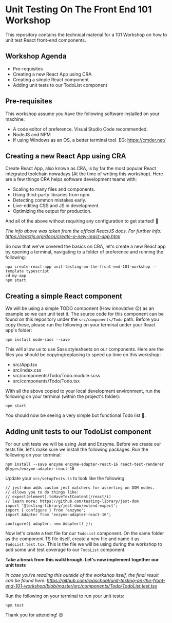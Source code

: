 # Unit Testing On The Front End 101 Workshop
This repository contains the technical material for a 101 Workshop on how to unit test React front-end components.

## Workshop Agenda

* Pre-requisites
* Creating a new React App using CRA
* Creating a simple React component
* Adding unit tests to our TodoList component

## Pre-requisites

This workshop assume you have the following software installed on your machine:

* A code editor of preference. Visual Studio Code recommended.
* NodeJS and NPM
* If using Windows as an OS, a better terminal tool. EG: https://cmder.net/

## Creating a new React App using CRA

Create React App, also known as CRA, is by far the most popular React integrated toolchain nowadays (At the time of writing this workshop). Here are a few things CRA helps software development teams with:

* Scaling to many files and components.
* Using third-party libraries from npm.
* Detecting common mistakes early.
* Live-editing CSS and JS in development.
* Optimizing the output for production.

And all of the above without requiring any configuration to get started! 🚀

_The info above was taken from the official ReactJS docs. For further info: https://reactjs.org/docs/create-a-new-react-app.html_

So now that we've covered the basics on CRA, let's create a new React app by opening a terminal, navigating to a folder of preference and running the following:

```
npx create-react-app unit-testing-on-the-front-end-101-workshop --template typescript
cd my-app
npm start
```

## Creating a simple React component

We will be using a simple TODO component (How _innovative_ 😛) as an example so we can unit test it. The source code for this component can be found on this repository under the `src/components/Todo` path. Before you copy these, please run the following on your terminal under your React app's folder:

```
npm install node-sass --save
```

This will allow us to use Sass stylesheets on our components. Here are the files you should be copying/replacing to speed up time on this workshop:

* src/App.tsx
* src/index.css
* src/components/Todo/Todo.module.scss
* src/components/Todo/Todo.tsx

With all the above copied to your local development environment, run the following on your terminal (within the project's folder):

```
npm start
```

You should now be seeing a very simple but functional Todo list 🎉.

## Adding unit tests to our TodoList component

For our unit tests we will be using Jest and Enzyme. Before we create our tests file, let's make sure we install the following packages. Run the following on your terminal:

```
npm install --save enzyme enzyme-adapter-react-16 react-test-renderer @types/enzyme-adapter-react-16
```

Update your `src/setupTests.ts` to look like the following:

```
// jest-dom adds custom jest matchers for asserting on DOM nodes.
// allows you to do things like:
// expect(element).toHaveTextContent(/react/i)
// learn more: https://github.com/testing-library/jest-dom
import '@testing-library/jest-dom/extend-expect';
import { configure } from 'enzyme';
import Adapter from 'enzyme-adapter-react-16';

configure({ adapter: new Adapter() });
```

Now let's create a test file for our `TodoList` component. On the same folder as the component TS file itself, create a new file and name it as `TodoList.test.tsx`. This is the file we will be using during the workshop to add some unit test coverage to our `TodoList` component.

**Take a break from this walkthrough. Let's now implement together our unit tests**

_In case you're reading this outside of the workshop itself, the final result can be found here: https://github.com/rpaschoal/unit-testing-on-the-front-end-101-workshop/blob/master/src/components/Todo/TodoList.test.tsx_

Run the following on your terminal to run your unit tests:

```
npm test
```

Thank you for attending! 😊
